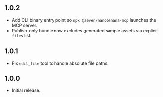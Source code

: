 ## 1.0.2

- Add CLI binary entry point so `npx @aeven/nanobanana-mcp` launches the MCP server.
- Publish-only bundle now excludes generated sample assets via explicit `files` list.

## 1.0.1

- Fix `edit_file` tool to handle absolute file paths.

## 1.0.0

- Initial release.

